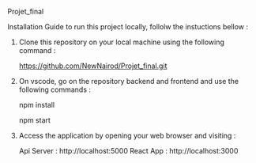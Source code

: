 Projet_final

Installation Guide to run this project locally, follolw the instuctions bellow :

1. Clone this repository on your local machine using the following command :

   https://github.com/NewNairod/Projet_final.git
2. On vscode, go on the repository backend and frontend and use the following commands :

   npm install

   npm start
3. Access the application by opening your web browser and visiting :

   Api Server : http://localhost:5000 React App : http://localhost:3000
